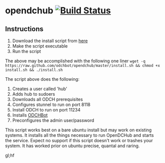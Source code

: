 opendchub [![Build Status](https://travis-ci.org/odchbot/opendchub.png?branch=master)](https://travis-ci.org/odchbot/opendchub)
=========

Instructions
------------

1. Download the install script from [here](https://raw.github.com/odchbot/opendchub/master/install.sh)
1. Make the script executable
1. Run the script

The above may be accomplished with the following one liner
````wget -q https://raw.github.com/odchbot/opendchub/master/install.sh && chmod +x install.sh && ./install.sh````

The script above does the following:

1. Creates a user called 'hub'
2. Adds hub to sudoers
3. Downloads all ODCH prerequisites
4. Configures stunnel to run on port 8118
5. Install ODCH to run on port 11234
6. Installs [ODCHBot](https://github.com/odchbot/odchbot)
7. Preconfigures the admin user/password

This script works best on a bare ubuntu install but may work on existing systems. It installs all the things necessary to run OpenDCHub and starts the service. Expect no support if this script doesn't work or trashes your system. It has worked prior on ubuntu precise, quantal and raring.

gl;hf
